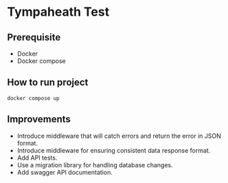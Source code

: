 # Tympaheath Test

## Prerequisite

- Docker
- Docker compose

## How to run project

```
docker compose up
```

## Improvements

- Introduce middleware that will catch errors and return the error in JSON format.
- Introduce middleware for ensuring consistent data response format.
- Add API tests.
- Use a migration library for handling database changes.
- Add swagger API documentation.
